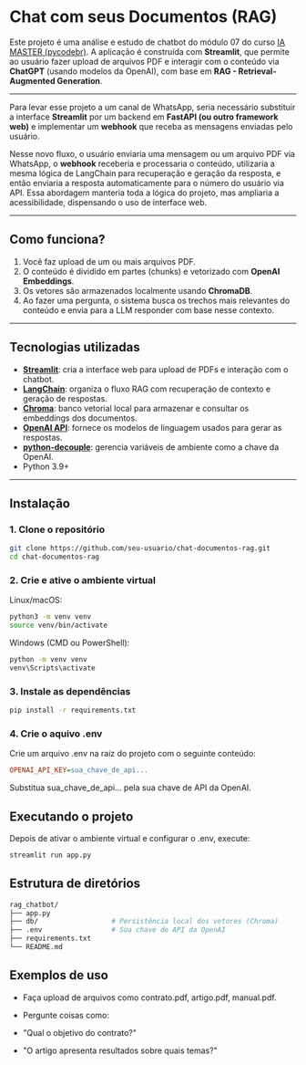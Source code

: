 # Chat com seus Documentos (RAG)

Este projeto é uma análise e estudo de chatbot do módulo 07 do curso [IA MASTER (pycodebr)](https://pycodebr.com.br/ia-master/). A aplicação é construída com **Streamlit**, que permite ao usuário fazer upload de arquivos PDF e interagir com o conteúdo via **ChatGPT** (usando modelos da OpenAI), com base em **RAG - Retrieval-Augmented Generation**.

---
Para levar esse projeto a um canal de WhatsApp, seria necessário substituir a interface **Streamlit** por um backend em **FastAPI (ou outro framework web)** e implementar um **webhook** que receba as mensagens enviadas pelo usuário.

Nesse novo fluxo, o usuário enviaria uma mensagem ou um arquivo PDF via WhatsApp, o **webhook** receberia e processaria o conteúdo, utilizaria a mesma lógica de LangChain para recuperação e geração da resposta, e então enviaria a resposta automaticamente para o número do usuário via API. Essa abordagem manteria toda a  lógica do projeto, mas ampliaria a acessibilidade, dispensando o uso de interface web.

---

## Como funciona?

1. Você faz upload de um ou mais arquivos PDF.
2. O conteúdo é dividido em partes (chunks) e vetorizado com **OpenAI Embeddings**.
3. Os vetores são armazenados localmente usando **ChromaDB**.
4. Ao fazer uma pergunta, o sistema busca os trechos mais relevantes do conteúdo e envia para a LLM responder com base nesse contexto.

---

## Tecnologias utilizadas

- [**Streamlit**](https://streamlit.io/): cria a interface web para upload de PDFs e interação com o chatbot.
- [**LangChain**](https://www.langchain.com/): organiza o fluxo RAG com recuperação de contexto e geração de respostas.
- [**Chroma**](https://docs.trychroma.com/): banco vetorial local para armazenar e consultar os embeddings dos documentos.
- [**OpenAI API**](https://platform.openai.com/): fornece os modelos de linguagem usados para gerar as respostas.
- [**python-decouple**](https://pypi.org/project/python-decouple/): gerencia variáveis de ambiente como a chave da OpenAI.
- Python 3.9+

---

## Instalação

### 1. Clone o repositório

```bash
git clone https://github.com/seu-usuario/chat-documentos-rag.git
cd chat-documentos-rag
```

### 2. Crie e ative o ambiente virtual

Linux/macOS:

```bash
python3 -m venv venv
source venv/bin/activate
```

Windows (CMD ou PowerShell):

```cmd
python -m venv venv
venv\Scripts\activate
```

### 3. Instale as dependências

```bash
pip install -r requirements.txt
```

### 4. Crie o aquivo .env

Crie um arquivo .env na raiz do projeto com o seguinte conteúdo:

```ini
OPENAI_API_KEY=sua_chave_de_api...
```

Substitua sua_chave_de_api... pela sua chave de API da OpenAI.

## Executando o projeto

Depois de ativar o ambiente virtual e configurar o .env, execute:

```bash
streamlit run app.py
```

## Estrutura de diretórios

```bash
rag_chatbot/
├── app.py
├── db/                  # Persistência local dos vetores (Chroma)
├── .env                 # Sua chave de API da OpenAI
├── requirements.txt
└── README.md
```

## Exemplos de uso

- Faça upload de arquivos como contrato.pdf, artigo.pdf, manual.pdf.

- Pergunte coisas como:

- "Qual o objetivo do contrato?"

- "O artigo apresenta resultados sobre quais temas?"
